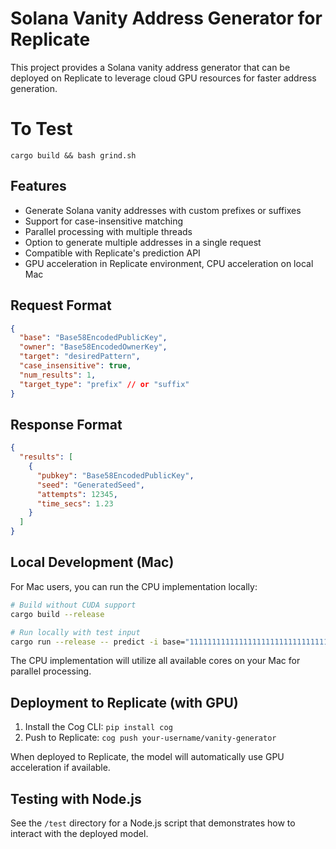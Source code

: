 # Solana Vanity Address Generator for Replicate

This project provides a Solana vanity address generator that can be deployed on Replicate to leverage cloud GPU resources for faster address generation.

# To Test

`cargo build && bash grind.sh`

## Features

- Generate Solana vanity addresses with custom prefixes or suffixes
- Support for case-insensitive matching
- Parallel processing with multiple threads
- Option to generate multiple addresses in a single request
- Compatible with Replicate's prediction API
- GPU acceleration in Replicate environment, CPU acceleration on local Mac

## Request Format

```json
{
  "base": "Base58EncodedPublicKey",
  "owner": "Base58EncodedOwnerKey",
  "target": "desiredPattern",
  "case_insensitive": true,
  "num_results": 1,
  "target_type": "prefix" // or "suffix"
}
```

## Response Format

```json
{
  "results": [
    {
      "pubkey": "Base58EncodedPublicKey",
      "seed": "GeneratedSeed",
      "attempts": 12345,
      "time_secs": 1.23
    }
  ]
}
```

## Local Development (Mac)

For Mac users, you can run the CPU implementation locally:

```bash
# Build without CUDA support
cargo build --release 

# Run locally with test input
cargo run --release -- predict -i base="11111111111111111111111111111111" -i owner="BPFLoaderUpgradeab1e11111111111111111111111" -i target="auto" -i case_insensitive=true -i target_type="suffix"
```

The CPU implementation will utilize all available cores on your Mac for parallel processing.

## Deployment to Replicate (with GPU)

1. Install the Cog CLI: `pip install cog`
2. Push to Replicate: `cog push your-username/vanity-generator`

When deployed to Replicate, the model will automatically use GPU acceleration if available.

## Testing with Node.js

See the `/test` directory for a Node.js script that demonstrates how to interact with the deployed model. 